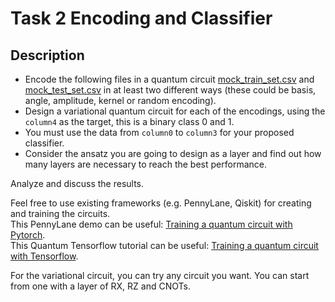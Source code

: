 # Task 2 Encoding and Classifier

## Description

- Encode the following files in a quantum circuit [mock_train_set.csv](https://drive.google.com/file/d/1PIcC1mJ_xi4u1-2gxyoStg2Rg_joSBIB/view?usp=sharing) and [mock_test_set.csv](https://drive.google.com/file/d/1aapYE69pTeNHZ6u-qKAoLfd1HWZVWPlB/view?usp=sharing) in at least two different ways (these could be basis, angle, amplitude, kernel or random encoding).
- Design a variational quantum circuit for each of the encodings, using the `column4` as the target, this is a binary class 0 and 1.
- You must use the data from `column0` to `column3` for your proposed classifier.
- Consider the ansatz you are going to design as a layer and find out how many layers are necessary to reach the best performance.

Analyze and discuss the results.

Feel free to use existing frameworks (e.g. PennyLane, Qiskit) for creating and training the circuits.  
This PennyLane demo can be useful: [Training a quantum circuit with Pytorch](https://pennylane.ai/qml/demos/tutorial_state_preparation.html).  
This Quantum Tensorflow tutorial can be useful: [Training a quantum circuit with Tensorflow](https://www.tensorflow.org/quantum/tutorials/mnist).

For the variational circuit, you can try any circuit you want. You can start from one with a layer of RX, RZ and CNOTs.
